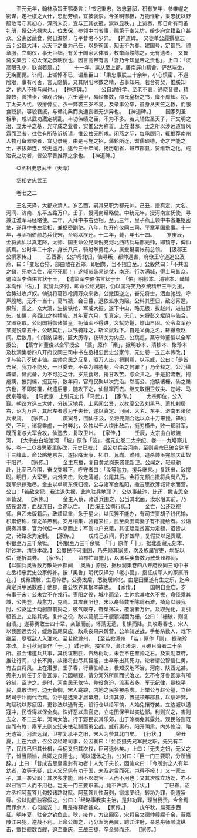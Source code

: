 <!-- { "loadSidebar": true } -->
　　至元元年，翰林承旨王鹗奏言：「书记秉忠，效忠藩邸，积有岁年，参帷幄之密谋，定社稷之大计，忠勤劳绩，宜被褒崇。今圣明御极，万物惟新，秉忠犹以野服散号守其初心，深所未安，宜与正其衣冠，崇以显秩。」上览奏，即日命有司备礼册，授公光禄大夫，位太保，参领中书省事，赐第于奉先坊，给少府宫籍监户甚众。公斋居蔬食，终日澹然，与平昔略不少异。 【神道碑。　又徒单公履撰墓志云：公既大拜，以天下之重为己任，以身徇国，知无不为奏，建国号，定都邑，颁章服，立朝仪，事无巨细，有关于国家大体者，枚举而缕陈之，无有遗者。　又鲁斋文集云：初太保之奏朝仪也，因言高帝有言「吾乃今知皇帝之贵也」，上曰：「汉高眼孔小，朕岂若是。」】 
　　十一年，扈从至上都，居南屏山精舍，俨然端坐，无疾而薨。讣闻，上嗟悼不已，谓羣臣曰：「秉忠事朕三十余年，小心慎密，不避险艰，事有可否，言无隐情。又其阴阳术数之精，占事知来，若合符契，惟朕知之，他人不得与闻也。」 【神道碑。】 
　　公自幼好学，至老不衰，通晓音律，精算数，善推步，仰观占候，六壬遁甲，易经象数，邵氏皇极之书，靡不周知。初，丁太夫人忧，毁瘠骨立，衣一弊裘三岁不易。及录事公卒，虽身从天竺之教，而服食贬损，容貌衰戚，与循礼典而执通丧者无少异也。 【神道碑。】 
　　国家列圣相承，咸以武功戡定祸乱，丰功伟绩之臣，不为不多。若夫辅佐圣天子，开文明之治，立太平之基，光守成之业者，实惟公为称首。上在潜邸，士之所以涉远道冒风霜而至者，往往有所陈诉祈请，惟公独无所求。闲燕之际，每承顾问，辄推荐南州人物可备器使者，宜见录用，由是弓旌之招，蒲轮所迓，耆儒硕德，奇才异能之士，茅拔茹连，致无虚月。逮今三十年间，扬历朝省，班市郡县，赞维新之化，成治安之功者，皆公平昔推荐之余也。 【神道碑。】 

　　○丞相史忠武王（天泽） 

　　丞相史忠武王 

　　卷七之二 

　　王名天泽，大都永清人。岁乙酉，嗣其兄职为都元帅。己丑，授真定、大名、河间、济南、东平五路万户。壬子，授河南经略使。中统元年，授河南宣抚使，寻兼江淮军马经略使。二年，入拜中书右丞相。至元三年，皇子燕王领中书省兼枢密使，遂拜中书左丞相、兼枢密副使。八年，加开府仪同三司、平章军国重事。十一年，与丞相伯颜总兵伐宋，至郢以疾还。十二年，薨，年七十四。 
　　岁庚辰，金将武仙以真定降，太师、国王命公兄天倪充河北西路兵马都元帅，即镇守，俾仙贰焉。公时年二十余，身长八尺，骑射拳勇绝人，属櫜鞬署帐前总领。 【汲郡王公撰家传。】 
　　乙酉春，公护母北归，仙寻叛，都帅遇害，府僚王守道追公及燕，曰：「变起仓猝，部曲散在近郊，即回斾，当不招自至。」公毅然曰：「不共国之雠，死亦当往，况不死耶！」遂倾赀装易铠仗，南还。行次满城，得士马甚众。遣监军李伯佑言状于王， 【遣监军李伯佑言状于王　「佑」明钞本、清钞本、畿辅本均作「佑」。】 就请兵济讨，即命公绍兄职，仍以国将笑乃歹统精甲三千为援，合势进攻卢奴。仙骁将葛铁枪拥万众来救，公撤围逆之，奋先将士，洒血驰战，呼声殷地，无不一当十，葛气禠，会日暮，退依泒水为阻。公料其堕归，敌必宵遁，果然，乘之，众大溃，生擒铁枪，军威大振。遂下中山，略无极，拔赵州，进驻野头。仙惧，奔西山之抱犊砦。其年夏六月，复真定。无几，宋将彭义斌阴与仙合，又图窃取。公同国将御诸赞皇，扼仙军不得进，义斌势蹵，燎山自固。公令监军孙某提锐卒五十，公略其后，以铁骑蹂之，斩义斌戏下。自是义勇之名，轩襮燕赵间。后数月，仙潜纳谍者，匿大历寺，夜斩关为内应，公跳走，藁守帅董俊以全军授公， 【藁守帅董俊以全军授公　「藁」原作「槀」，据明钞本、清钞本、聚珍本及秋涧集卷四八开府仪同三司中书左丞相忠武史公家传、元史卷一五五本传改。】 复与笑乃歹破走仙。主帅忿民之反复，驱万人出，将剿焉，以示威，公曰：「是皆吾民，我力不能及，一旦委去，不幸为贼胁制，今杀之何罪？」乃全释之。公乃缮城壁，储武备，为不可犯之计。岁荒食艰，捐甘攻苦，与众共之。于是招流散，拊疮痍，披荆榛，掇瓦砾，数年间，官府民聚以次完治。然高公、抱犊诸栅，仙之巢穴也，不即剪覆，终遗后患，随攻下之，仙鼠窜而去。继又取相卫蚁尖、苍峪、马武京等砦。 【马武京　上引元史作「马武」。】 【家传。】 
　　太宗即位，公入觐。朝议方选三大帅，分统汉地兵，上素闻公贤，以杖麾公及刘黑马、萧札剌居右，诏为万户，其居左者悉为千夫长，遂以真定、河间、大名、东平、济南五诸侯兵隶焉。 【家传。】 
　　庚寅冬，围仙于汲，金将完颜合达以众十万来援，锋始交，不利，诸将乘虚，一时奔北，公独以千人绕出敌后，挺刃横击，败一都尉军，既而复与大军合攻，仙逸去，复取卫州。 【家传。】 
　　壬辰，太宗由白坡渡河， 【太宗由白坡渡河　「坡」原作「波」，据元史卷二太宗纪、卷一一九塔察儿传、卷一二○曷思麦里传改，元史已校。】 诏公以兵会河南，至则睿宗已破合达军于三峰山。命公略地京东，遂招降太康、柘县、瓦岗、睢州，追杀帅臣完颜庆山奴于阳邑。 【家传。】 
　　金主东播，复自黄龙岗来袭我新卫。公闻之，轻骑驰赴，比至已合围，奋戈突城下，呼守者曰：「汝等勉力，援兵继来。」复跃出，敌愕睨。明日，大军至，内外夹击，败走蒲城，公尾其后。金将完颜白撒将兵尚八万，我军杀掠殆尽。金主以单舸东保归德，公与诸军会雎阳，撒吉思欲薄城背水而营，公曰：「若敌来犯，我进退失据，此岂驻兵地耶？」公以事赴汴，比还，撒吉思全军皆没。 【家传。】 
　　金主入蔡，诸道兵围之，公当其北面，汝水阻其前，乃结筏潜渡，血战连日，金遂以亡。 【西溪王公撰行状。】 
　　金亡，公还赵视师。自乙未版籍后，政烦赋重，急于星火，以民猝不能办，有司贷贾胡子钱代输，积累倍称，谓之羊羔利。岁月稍集，验籍来征，民至卖田鬻妻子有不能给者。公诣阙奏其事，官为代偿一本息而止；军则中户充籍，其征赋差贫富为定额，诏皆从之，诸路永为定制。 【家传。】 
　　戊戌己亥间，仍岁蝗旱，复假贷以足贡赋，积银至万三千余铤。 【积银至万三千余铤　「千」原作「十」，据北图藏元刻本、明钞本、清钞本改。】 公度民不可重困，乃先倾其家资，次及族属官吏，均配以偿，遂折其券。 【家传。】 
　　监郡忙哥撒儿，以国兵奥鲁数万散处州郡间， 【以国兵奥鲁数万散处州郡间　「奥鲁」原脱，据秋涧集卷四八开府仪同三司中书左丞相忠武史公家传补。按「奥鲁」明代汉译为「老小营」，指征戍军人的家属所在。】 伐桑蹂稼，生意悴然，公奏太后，悉徙居岭北。由是田里遂有生之乐，迄今真定兵甲民数胜于他郡，由公牧养其根本故也。 【家传。】 
　　国朝自金亡，岁有事于宋，公未尝不在戎行。枣阳之役，城小而坚，主帅忿其攻久不拔，命径乘其城，公先登，战愈力，克焉。其攻襄阳也，宋以舟师数千陈峭石滩，掎角以缀我肘，公驱猛士两舸直前捣之，彼气既夺，奋槊荡决，覆溺者万计。及取光化，复引絙首上，立陷其城。复州之役，敌以鬪舰三千艘锁湖面为栅，公曰：「栅破，则复自溃。」遂募勇敢士四十辈，亲皷而前，坏荡无遗，复惧而降。其攻寿春也，宋人以我围远势分，缓急首尾莫应，敌乘夜果来斫营，公单骑逆战，手格杀数人，戏下继至，尽驱敌人入淮水。至若掀滁州， 【至若掀滁州　「若」原作「则」，据聚珍本改。上引秋涧集作「于」。】 蹂盱眙，掇宝应，濒江渚湖，且破且降者二十余所。虽会诸道兵共事，其伐谋制胜，忾敌树功，未尝不在羣帅之右。及策勋盟府，推让行间，寸长不掩，故诸将曲尽其智能，士卒乐出其死力。论者谓公智信仁勇，有古良将风。上在潜邸，壬子春，行幕驻岭上，极知汉地不治，河南、陕西尤甚。宪宗方倚任于牙鲁瓦赤，乃因朝觐，请分河外所属而试治之，乞不令牙鲁瓦赤有所钤制，诏许之。是时，河南民无依恃，差役急迫，流离者多，军无纪律，暴掠平民，莫敢谁何，边无备御，宋人跳踉，内地之民多被杀虏。上举公与赵公璧，立经略司于汴而代治焉。公于是选贤才居幕府，以清其源，置提领布郡县，以察奸弊，均赋税以苏疲困，更钞法以通有无，设行仓以给军饷，人始免攘夺矣。立边城以遏寇冲，民皆得以保全矣。诛奸恶以肃官吏，立屯田保甲以实边鄙。利则兴之，害则去之，不二三年，河南大治。行于野民安其乐郊，出于涂商免其露处。观民俗则既庶而有教，察军志则又知夫怯私鬪而勇公战。威行惠布，阳开阴肃，内外修治，略无遗策。河流远润，卫亦复承平之旧，宋人为禜其北门矣。 【行状。】 
　　癸丑夏，上在六盘，召公议经略司事，公因奏曰：「始臣摄先兄军民之职，先兄有二子，民权已归其长楫，兵柄又归其次权，臣可退休矣。」上曰：「无夫之妇，无父之子，谁当顾恤，此卿之良德也。」问以退休之由，公对曰：「臣一门三要职，分所当辞。」上曰：「昔成吉思皇帝封有功者十人为千夫长，因谕众曰：『今所封之人有年幼者，汝等无疑，此人父兄俱有功于国，未及封赏而死，岂得不报！』又一家三子，其一袭父职；其次多才能，固不以既官一人而不用也；又其次或立功効，亦不以已官二人而不用也。岂无一门三要职者。」竟不许辞。【行状。】 
　　丁巳春，诏左丞相阿蓝答儿勾较诸路财赋。阿蓝答儿性苛刻，锻炼罗织，转功为罪，例遭凌辱。公以勋旧独容假之，公曰：「经略事我实主治，是非功罪，理当我责。今舍焉而罪余人，心何能安！」用是得释者甚众。 【家传。】 
　　戊午秋，扈宪宗西征。明年夏，驻合之钓鱼山。秋，疫作，方议回銮，宋将吕文德帅艟艨千余，蔽嘉陵江来犯，逆战不利。上命公御之，乃分军为两翼，跨江注射，亲总舟师顺流纵击，敓巨舰数百艘，追至重庆，三战三捷，卒全师而还。 【家传。】 
